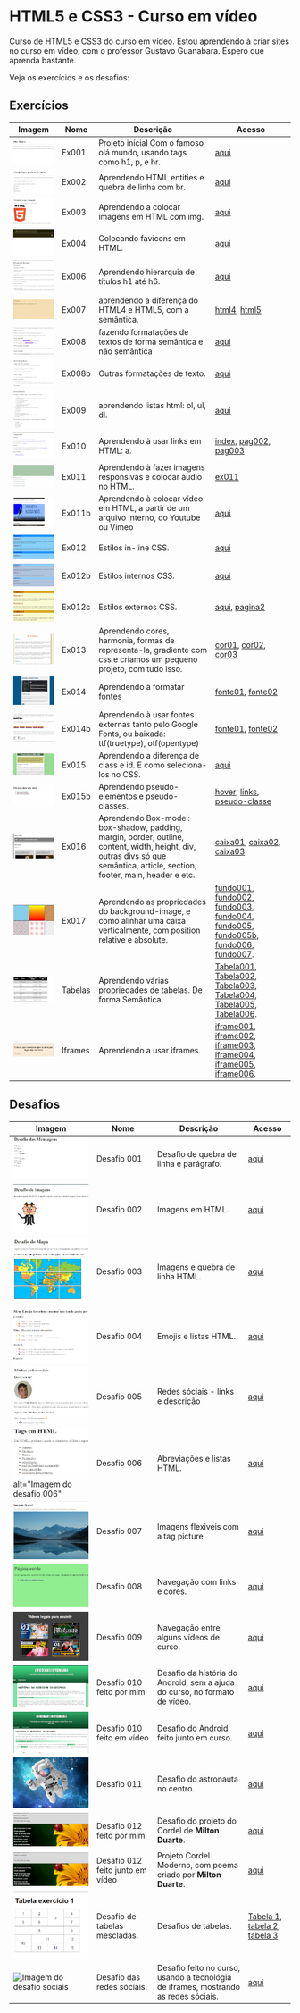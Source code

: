 # HTML5 e CSS3 - Curso em vídeo
 Curso de HTML5 e CSS3 do curso em vídeo. Estou aprendendo à criar sites no curso em vídeo, com o professor Gustavo Guanabara. Espero que aprenda bastante. 

Veja os exercícios e os desafios:

## Exercícios

| Imagem | Nome | Descrição | Acesso |
| --------- |----|-------| -------- |
| <img src="img/ex001.png" alt="Imagem do exercício 001"> | Ex001 | Projeto inícial Com o famoso olá mundo, usando tags como h1, p, e hr.| [aqui](https://pedro-makoski.github.io/html-css-cursoemvideo/exercicios/ex001) |
| <img src="img/ex002.png" alt="Imagem do exercício 002"> | Ex002 | Aprendendo HTML entities e quebra de linha com br. | [aqui](https://pedro-makoski.github.io/html-css-cursoemvideo/exercicios/ex002) |
| <img src="img/ex003.png" alt="Imagem do exercício 003"> | Ex003 | Aprendendo a colocar imagens em HTML com img. | [aqui](https://pedro-makoski.github.io/html-css-cursoemvideo/exercicios/ex003) |
| <img src="img/ex004.png" alt="Imagem do exercício 004"> | Ex004 | Colocando favicons em HTML. | [aqui](https://pedro-makoski.github.io/html-css-cursoemvideo/exercicios/ex004) |
| <img src="img/ex006.png" alt="Imagem do exercício 006"> | Ex006 | Aprendendo hierarquia de títulos h1 até h6. | [aqui](https://pedro-makoski.github.io/html-css-cursoemvideo/exercicios/ex006) |
| <img src="img/ex007.png" alt="Imagem do exercício 007"> | Ex007 | aprendendo a diferença do HTML4 e HTML5, com a semântica. | [html4](https://pedro-makoski.github.io/html-css-cursoemvideo/exercicios/ex007/html4.html), [html5](https://pedro-makoski.github.io/html-css-cursoemvideo/exercicios/ex007/html5.html) |
| <img src="img/ex008.png" alt="Imagem do exercício 008"> | Ex008 | fazendo formatações de textos de forma semântica e não semântica | [aqui](https://pedro-makoski.github.io/html-css-cursoemvideo/exercicios/ex008) |
| <img src="img/ex008b.png" alt="Imagem do exercício 008b"> | Ex008b | Outras formatações de texto. | [aqui](https://pedro-makoski.github.io/html-css-cursoemvideo/exercicios/ex008b) |
| <img src="img/ex009.png" alt="Imagem do exercício 009"> | Ex009 | aprendendo listas html: ol, ul, dl. | [aqui](https://pedro-makoski.github.io/html-css-cursoemvideo/exercicios/ex009) |
| <img src="img/ex010.png" alt="Imagem do exercício 010"> | Ex010 | Aprendendo à usar links em HTML: a. | [index](https://pedro-makoski.github.io/html-css-cursoemvideo/exercicios/ex010), [pag002](https://pedro-makoski.github.io/html-css-cursoemvideo/exercicios/ex010/pag002.html), [pag003](https://pedro-makoski.github.io/html-css-cursoemvideo/exercicios/ex010/noticias/pag003.html) |
| <img src="img/ex011.png" alt="Imagem do exercício 011"> | Ex011 | Aprendendo à fazer imagens responsivas e colocar áudio no HTML. | [ex011](https://pedro-makoski.github.io/html-css-cursoemvideo/exercicios/ex011) |
| <img src="img/ex011b.png" alt="Imagem do exercício 011b"> | Ex011b | Aprendendo à colocar vídeo em HTML, a partir de um arquivo interno, do Youtube ou Vimeo | [aqui](https://pedro-makoski.github.io/html-css-cursoemvideo/exercicios/ex011b) |
| <img src="img/ex012.png" alt="Imagem do exercício 012"> | Ex012 | Estilos in-line CSS. | [aqui](https://pedro-makoski.github.io/html-css-cursoemvideo/exercicios/ex012) | 
| <img src="img/ex012b.png" alt="Imagem do exercício 012b"> | Ex012b | Estilos internos CSS. | [aqui](https://pedro-makoski.github.io/html-css-cursoemvideo/exercicios/ex012b) |
| <img src="img/ex012c.png" alt="Imagem do exercício 012c"> | Ex012c | Estilos externos CSS. | [aqui](https://pedro-makoski.github.io/html-css-cursoemvideo/exercicios/ex012c), [pagina2](https://pedro-makoski.github.io/html-css-cursoemvideo/exercicios/ex012c/pagina02.html) |
| <img src="img/ex013.png" alt="Imagem do exercício 013"> | Ex013 | Aprendendo cores, harmonia, formas de representa-la, gradiente com css e criamos um pequeno projeto, com tudo isso. | [cor01](https://pedro-makoski.github.io/html-css-cursoemvideo/exercicios/ex013/cor01.html), [cor02](https://pedro-makoski.github.io/html-css-cursoemvideo/exercicios/ex013/cor02.html), [cor03](https://pedro-makoski.github.io/html-css-cursoemvideo/exercicios/ex013/cor03.html) |
| <img src="img/ex014.png" alt="Imagem do exercício 014"> | Ex014 | Aprendendo à formatar fontes | [fonte01](https://pedro-makoski.github.io/html-css-cursoemvideo/exercicios/ex014/fonte01.html), [fonte02](https://pedro-makoski.github.io/html-css-cursoemvideo/exercicios/ex014/fonte02.html) |
| <img src="img/ex014b.png" alt="Imagem do exercício 014b"> | Ex014b | Aprendendo à usar fontes externas tanto pelo Google Fonts, ou baixada: ttf(truetype), otf(opentype) | [fonte01](https://pedro-makoski.github.io/html-css-cursoemvideo/exercicios/ex014b/fonte01.html), [fonte02](https://pedro-makoski.github.io/html-css-cursoemvideo/exercicios/ex014b/fonte02.html) |
| <img src="img/ex015.png" alt="Imagem do exercício 015"> | Ex015 | Aprendendo a diferença de class e id. E como seleciona-los no CSS. | [aqui](https://pedro-makoski.github.io/html-css-cursoemvideo/exercicios/ex015/seletor01.html) |
| <img src="img/ex015b.png" alt="Imagem do exercício 015b"> | Ex015b | Aprendendo pseudo-elementos e pseudo-classes. | [hover](https://pedro-makoski.github.io/html-css-cursoemvideo/exercicios/ex015b/hover.html), [links](https://pedro-makoski.github.io/html-css-cursoemvideo/exercicios/ex015b/links.html), [pseudo-classe](https://pedro-makoski.github.io/html-css-cursoemvideo/exercicios/ex015b/pseudoclasse.html) |
| <img src="img/ex016.png" alt="Imagem do exercício 016"> | Ex016 | Aprendendo Box-model: box-shadow, padding, margin, border, outline, content, width, height, div, outras divs só que semântica, article, section, footer, main, header e etc. | [caixa01](https://pedro-makoski.github.io/html-css-cursoemvideo/exercicios/ex016/caixa01.html), [caixa02](https://pedro-makoski.github.io/html-css-cursoemvideo/exercicios/ex016/caixa02.html), [caixa03](https://pedro-makoski.github.io/html-css-cursoemvideo/exercicios/ex016/caixa03.html) |
| <img src="img/ex017.png" alt="Imagem do exercício 017"> | Ex017 | Aprendendo as propriedades do background-image, e como alinhar uma caixa verticalmente, com position relative e absolute. | [fundo001](https://pedro-makoski.github.io/html-css-cursoemvideo/exercicios/ex017/fundo001.html), [fundo002](https://pedro-makoski.github.io/html-css-cursoemvideo/exercicios/ex017/fundo002.html), [fundo003](https://pedro-makoski.github.io/html-css-cursoemvideo/exercicios/ex017/fundo003.html), [fundo004](https://pedro-makoski.github.io/html-css-cursoemvideo/exercicios/ex017/fundo004.html), [fundo005](https://pedro-makoski.github.io/html-css-cursoemvideo/exercicios/ex017/fundo005.html), [fundo005b](https://pedro-makoski.github.io/html-css-cursoemvideo/exercicios/ex017/fundo005b.html), [fundo006](https://pedro-makoski.github.io/html-css-cursoemvideo/exercicios/ex017/fundo006.html), [fundo007](https://pedro-makoski.github.io/html-css-cursoemvideo/exercicios/ex017/fundo007.html). | 
| <img src="img/ex018.png"> | Tabelas | Aprendendo várias propriedades de tabelas. De forma Semântica. | [Tabela001](https://pedro-makoski.github.io/html-css-cursoemvideo/exercicios/ex018/tabela001.html), [Tabela002](https://pedro-makoski.github.io/html-css-cursoemvideo/exercicios/ex018/tabela002.html), [Tabela003](https://pedro-makoski.github.io/html-css-cursoemvideo/exercicios/ex018/tabela003.html), [Tabela004](https://pedro-makoski.github.io/html-css-cursoemvideo/exercicios/ex018/tabela004.html), [Tabela005](https://pedro-makoski.github.io/html-css-cursoemvideo/exercicios/ex018/tabela005.html), [Tabela006](https://pedro-makoski.github.io/html-css-cursoemvideo/exercicios/ex018/tabela006.html). |
| <img src="img/ex019.png"> | Iframes | Aprendendo a usar iframes. | [iframe001](https://pedro-makoski.github.io/html-css-cursoemvideo/exercicios/ex019/iframe001.html), [iframe002](https://pedro-makoski.github.io/html-css-cursoemvideo/exercicios/ex019/iframe002.html), [iframe003](https://pedro-makoski.github.io/html-css-cursoemvideo/exercicios/ex019/iframe003.html), [iframe004](https://pedro-makoski.github.io/html-css-cursoemvideo/exercicios/ex019/iframe004.html), [iframe005](https://pedro-makoski.github.io/html-css-cursoemvideo/exercicios/ex019/iframe005.html), [iframe006](https://pedro-makoski.github.io/html-css-cursoemvideo/exercicios/ex019/iframe006.html). | 

## Desafios

| Imagem | Nome | Descrição | Acesso |
| ----- | ------ | -------- | ------  |
| <img src="img/d001.png" alt="Imagem do desafio 001"> | Desafio 001 | Desafio de quebra de linha e parágrafo. | [aqui](https://pedro-makoski.github.io/html-css-cursoemvideo/desafios/d001/) | 
| <img src="img/d002.png" alt="Imagem do desafio 002"> | Desafio 002 | Imagens em HTML. | [aqui](https://pedro-makoski.github.io/html-css-cursoemvideo/desafios/d002/) |
| <img src="img/d003.png" alt="Imagem do desafio 003"> | Desafio 003 | Imagens e quebra de linha HTML. | [aqui](https://pedro-makoski.github.io/html-css-cursoemvideo/desafios/d003/) |
| <img src="img/d004.png" alt="Imagem do desafio 004"> | Desafio 004 | Emojis e listas HTML. | [aqui](https://pedro-makoski.github.io/html-css-cursoemvideo/desafios/d004/) |
| <img src="img/d005.png" alt="Imagem do desafio 005"> | Desafio 005 | Redes sóciais - links e descrição | [aqui](https://pedro-makoski.github.io/html-css-cursoemvideo/desafios/d005/) |
| <img src="img/d006.png"> alt="Imagem do desafio 006"| Desafio 006 | Abreviações e listas HTML. | [aqui](https://pedro-makoski.github.io/html-css-cursoemvideo/desafios/d006/) |
| <img src="img/d007.png" alt="Imagem do desafio 007"> | Desafio 007 | Imagens flexiveis com a tag picture | [aqui](https://pedro-makoski.github.io/html-css-cursoemvideo/desafios/d007/) |
| <img src="img/d008.png" alt="Imagem do desafio 008"> | Desafio 008 | Navegação com links e cores. | [aqui](https://pedro-makoski.github.io/html-css-cursoemvideo/desafios/d008/) |
| <img src="img/d009.png" alt="Imagem do desafio 009"> | Desafio 009 | Navegação entre alguns vídeos de curso. | [aqui](https://pedro-makoski.github.io/html-css-cursoemvideo/desafios/d009/) |
| <img src="img/d010-eu.png" alt="Imagem do desafio 010 feito por mim"> | Desafio 010 feito por mim | Desafio da história do Android, sem a ajuda do curso, no formato de vídeo. | [aqui](https://pedro-makoski.github.io/html-css-cursoemvideo/desafios/d010-feitopormim/) |
| <img src="img/d010-em-video.png"  alt="Imagem do desafio 010 feito junto em vídeo"> | Desafio 010 feito em vídeo | Desafio do Android feito junto em curso. | [aqui](https://pedro-makoski.github.io/html-css-cursoemvideo/desafios/d010-feitojuntoemvideo/android.html) |
| <img src="img/d011.png" alt="Imagem do desafio 011"> | Desafio 011 | Desafio do astronauta no centro. | [aqui](https://pedro-makoski.github.io/html-css-cursoemvideo/desafios/d011/) |
| <img src="img/d012.png" alt="Imagem do desafio 012 feito por mim"> | Desafio 012 feito por mim. | Desafio do projeto do Cordel de **Milton Duarte**. | [aqui](https://pedro-makoski.github.io/html-css-cursoemvideo/desafios/d012-feito-por-mim/) |
| <img src="img/d012.png" alt="Imagem do desafio 012 feito junto em vídeo"> | Desafio 012 feito junto em vídeo | Projeto Cordel Moderno, com poema criado por **Milton Duarte**. | [aqui](https://pedro-makoski.github.io/html-css-cursoemvideo/desafios/d012-feito-junto-em-video) |
| <img src="img/d013.png" alt="Imagem do desafio 013"> | Desafio de tabelas mescladas. | Desafios de tabelas. | [Tabela 1](https://pedro-makoski.github.io/html-css-cursoemvideo/desafios/d013/tabela001.html), [tabela 2](https://pedro-makoski.github.io/html-css-cursoemvideo/desafios/d013/tabela002.html), [tabela 3](https://pedro-makoski.github.io/html-css-cursoemvideo/desafios/d013/tabela003.html) |
| <img src="img/d014" alt="Imagem do desafio sociais"> | Desafio das redes sóciais. | Desafio feito no curso, usando a tecnológia de iframes, mostrando as redes sóciais. |  [aqui](https://pedro-makoski.github.io/html-css-cursoemvideo/desafios/d014) 